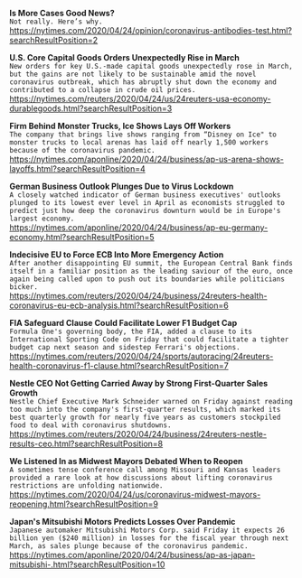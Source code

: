 **Is More Cases Good News?**\
`Not really. Here’s why.`\
https://nytimes.com/2020/04/24/opinion/coronavirus-antibodies-test.html?searchResultPosition=2

**U.S. Core Capital Goods Orders Unexpectedly Rise in March**\
`New orders for key U.S.-made capital goods unexpectedly rose in March, but the gains are not likely to be sustainable amid the novel coronavirus outbreak, which has abruptly shut down the economy and contributed to a collapse in crude oil prices.`\
https://nytimes.com/reuters/2020/04/24/us/24reuters-usa-economy-durablegoods.html?searchResultPosition=3

**Firm Behind Monster Trucks, Ice Shows Lays Off Workers**\
`The company that brings live shows ranging from “Disney on Ice" to monster trucks to local arenas has laid off nearly 1,500 workers because of the coronavirus pandemic.`\
https://nytimes.com/aponline/2020/04/24/business/ap-us-arena-shows-layoffs.html?searchResultPosition=4

**German Business Outlook Plunges Due to Virus Lockdown**\
`A closely watched indicator of German business executives' outlooks plunged to its lowest ever level in April as economists struggled to predict just how deep the coronavirus downturn would be in Europe's largest economy. `\
https://nytimes.com/aponline/2020/04/24/business/ap-eu-germany-economy.html?searchResultPosition=5

**Indecisive EU to Force ECB Into More Emergency Action**\
`After another disappointing EU summit, the European Central Bank finds itself in a familiar position as the leading saviour of the euro, once again being called upon to push out its boundaries while politicians bicker.`\
https://nytimes.com/reuters/2020/04/24/business/24reuters-health-coronavirus-eu-ecb-analysis.html?searchResultPosition=6

**FIA Safeguard Clause Could Facilitate Lower F1 Budget Cap**\
`Formula One's governing body, the FIA, added a clause to its International Sporting Code on Friday that could facilitate a tighter budget cap next season and sidestep Ferrari's objections.`\
https://nytimes.com/reuters/2020/04/24/sports/autoracing/24reuters-health-coronavirus-f1-clause.html?searchResultPosition=7

**Nestle CEO Not Getting Carried Away by Strong First-Quarter Sales Growth**\
`Nestle Chief Executive Mark Schneider warned on Friday against reading too much into the company's first-quarter results, which marked its best quarterly growth for nearly five years as customers stockpiled food to deal with coronavirus shutdowns. `\
https://nytimes.com/reuters/2020/04/24/business/24reuters-nestle-results-ceo.html?searchResultPosition=8

**We Listened In as Midwest Mayors Debated When to Reopen**\
`A sometimes tense conference call among Missouri and Kansas leaders provided a rare look at how discussions about lifting coronavirus restrictions are unfolding nationwide.`\
https://nytimes.com/2020/04/24/us/coronavirus-midwest-mayors-reopening.html?searchResultPosition=9

**Japan's Mitsubishi Motors Predicts Losses Over Pandemic**\
`Japanese automaker Mitsubishi Motors Corp. said Friday it expects 26 billion yen ($240 million) in losses for the fiscal year through next March, as sales plunge because of the coronavirus pandemic. `\
https://nytimes.com/aponline/2020/04/24/business/ap-as-japan-mitsubishi-.html?searchResultPosition=10

